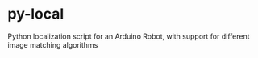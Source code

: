 # py-local
Python localization script for an Arduino Robot, with support for different image matching algorithms
